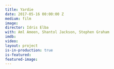 ```yaml
---
title: Yardie
date: 2017-05-16 00:00:00 Z
medium: film
image: 
director: Idris Elba
with: Aml Ameen, Shantol Jackson, Stephen Graham
imdb: 
video: 
layout: project
is-in-production: true
is-featured: 
featured-image: 
---
```


